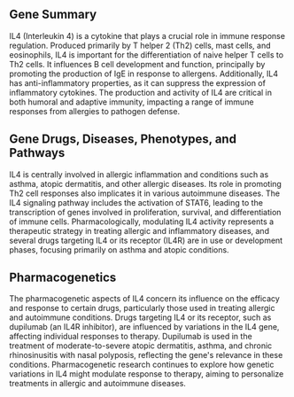 ## Gene Summary
IL4 (Interleukin 4) is a cytokine that plays a crucial role in immune response regulation. Produced primarily by T helper 2 (Th2) cells, mast cells, and eosinophils, IL4 is important for the differentiation of naive helper T cells to Th2 cells. It influences B cell development and function, principally by promoting the production of IgE in response to allergens. Additionally, IL4 has anti-inflammatory properties, as it can suppress the expression of inflammatory cytokines. The production and activity of IL4 are critical in both humoral and adaptive immunity, impacting a range of immune responses from allergies to pathogen defense.

## Gene Drugs, Diseases, Phenotypes, and Pathways
IL4 is centrally involved in allergic inflammation and conditions such as asthma, atopic dermatitis, and other allergic diseases. Its role in promoting Th2 cell responses also implicates it in various autoimmune diseases. The IL4 signaling pathway includes the activation of STAT6, leading to the transcription of genes involved in proliferation, survival, and differentiation of immune cells. Pharmacologically, modulating IL4 activity represents a therapeutic strategy in treating allergic and inflammatory diseases, and several drugs targeting IL4 or its receptor (IL4R) are in use or development phases, focusing primarily on asthma and atopic conditions.

## Pharmacogenetics
The pharmacogenetic aspects of IL4 concern its influence on the efficacy and response to certain drugs, particularly those used in treating allergic and autoimmune conditions. Drugs targeting IL4 or its receptor, such as dupilumab (an IL4R inhibitor), are influenced by variations in the IL4 gene, affecting individual responses to therapy. Dupilumab is used in the treatment of moderate-to-severe atopic dermatitis, asthma, and chronic rhinosinusitis with nasal polyposis, reflecting the gene's relevance in these conditions. Pharmacogenetic research continues to explore how genetic variations in IL4 might modulate response to therapy, aiming to personalize treatments in allergic and autoimmune diseases.